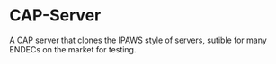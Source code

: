 # CAP-Server
A CAP server that clones the IPAWS style of servers, sutible for many ENDECs on the market for testing.
